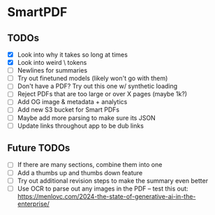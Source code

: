 # SmartPDF

## TODOs

- [x] Look into why it takes so long at times
- [x] Look into weird \\ tokens
- [ ] Newlines for summaries
- [ ] Try out finetuned models (likely won't go with them)
- [ ] Don't have a PDF? Try out this one w/ synthetic loading
- [ ] Reject PDFs that are too large or over X pages (maybe 1k?)
- [ ] Add OG image & metadata + analytics
- [ ] Add new S3 bucket for Smart PDFs
- [ ] Maybe add more parsing to make sure its JSON
- [ ] Update links throughout app to be dub links

## Future TODOs

- [ ] If there are many sections, combine them into one
- [ ] Add a thumbs up and thumbs down feature
- [ ] Try out additional revision steps to make the summary even better
- [ ] Use OCR to parse out any images in the PDF – test this out: https://menlovc.com/2024-the-state-of-generative-ai-in-the-enterprise/
